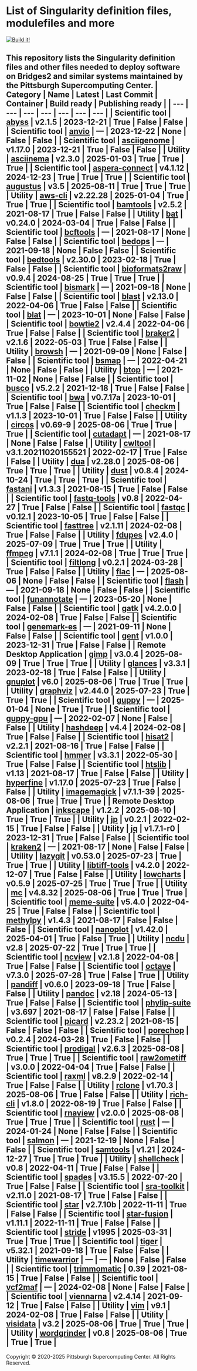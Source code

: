 # List of Singularity definition files, modulefiles and more
[![Build it!](https://github.com/pscedu/singularity/actions/workflows/build.yml/badge.svg)](https://github.com/pscedu/singularity/actions/workflows/build.yml)

This repository lists the Singularity definition files and other files needed to deploy software on Bridges2 and similar systems maintained by the Pittsburgh Supercomputing Center.
| Category | Name | Latest | Last Commit | Container | Build ready | Publishing ready |
| --- | --- | --- | --- | --- | --- | --- |
| Scientific tool | [abyss](https://github.com/pscedu/singularity-abyss) | v2.1.5 | 2023-12-21 | True | False | False |
| Scientific tool | [anvio](https://github.com/pscedu/singularity-anvio) | — | 2023-12-22 | None | False | False |
| Scientific tool | [asciigenome](https://github.com/pscedu/singularity-asciigenome) | v1.17.0 | 2023-12-21 | True | False | False |
| Utility | [asciinema](https://github.com/pscedu/singularity-asciinema) | v2.3.0 | 2025-01-03 | True | True | True |
| Scientific tool | [aspera-connect](https://github.com/pscedu/singularity-aspera-connect) | v4.1.12 | 2024-12-23 | True | True | True |
| Scientific tool | [augustus](https://github.com/pscedu/singularity-augustus) | v3.5 | 2025-08-11 | True | True | True |
| Utility | [aws-cli](https://github.com/pscedu/singularity-aws-cli) | v2.22.28 | 2025-01-04 | True | True | True |
| Scientific tool | [bamtools](https://github.com/pscedu/singularity-bamtools) | v2.5.2 | 2021-08-17 | True | False | False |
| Utility | [bat](https://github.com/pscedu/singularity-bat) | v0.24.0 | 2024-03-04 | True | False | False |
| Scientific tool | [bcftools](https://github.com/pscedu/singularity-bcftools) | — | 2021-08-17 | None | False | False |
| Scientific tool | [bedops](https://github.com/pscedu/singularity-bedops) | — | 2021-09-18 | None | False | False |
| Scientific tool | [bedtools](https://github.com/pscedu/singularity-bedtools) | v2.30.0 | 2023-02-18 | True | False | False |
| Scientific tool | [bioformats2raw](https://github.com/pscedu/singularity-bioformats2raw) | v0.9.4 | 2024-08-25 | True | True | True |
| Scientific tool | [bismark](https://github.com/pscedu/singularity-bismark) | — | 2021-09-18 | None | False | False |
| Scientific tool | [blast](https://github.com/pscedu/singularity-blast) | v2.13.0 | 2022-04-06 | True | False | False |
| Scientific tool | [blat](https://github.com/pscedu/singularity-blat) | — | 2023-10-01 | None | False | False |
| Scientific tool | [bowtie2](https://github.com/pscedu/singularity-bowtie2) | v2.4.4 | 2022-04-06 | True | False | False |
| Scientific tool | [braker2](https://github.com/pscedu/singularity-braker2) | v2.1.6 | 2022-05-03 | True | False | False |
| Utility | [browsh](https://github.com/pscedu/singularity-browsh) | — | 2021-09-09 | None | False | False |
| Scientific tool | [bsmap](https://github.com/pscedu/singularity-bsmap) | — | 2022-04-21 | None | False | False |
| Utility | [btop](https://github.com/pscedu/singularity-btop) | — | 2021-11-02 | None | False | False |
| Scientific tool | [busco](https://github.com/pscedu/singularity-busco) | v5.2.2 | 2021-12-18 | True | False | False |
| Scientific tool | [bwa](https://github.com/pscedu/singularity-bwa) | v0.7.17a | 2023-10-01 | True | False | False |
| Scientific tool | [checkm](https://github.com/pscedu/singularity-checkm) | v1.1.3 | 2023-10-01 | True | False | False |
| Utility | [circos](https://github.com/pscedu/singularity-circos) | v0.69-9 | 2025-08-06 | True | True | True |
| Scientific tool | [cutadapt](https://github.com/pscedu/singularity-cutadapt) | — | 2021-08-17 | None | False | False |
| Utility | [cwltool](https://github.com/pscedu/singularity-cwltool) | v3.1.20211020155521 | 2022-02-17 | True | False | False |
| Utility | [dua](https://github.com/pscedu/singularity-dua) | v2.28.0 | 2025-08-06 | True | True | True |
| Utility | [dust](https://github.com/pscedu/singularity-dust) | v0.8.4 | 2024-10-24 | True | True | True |
| Scientific tool | [fastani](https://github.com/pscedu/singularity-fastani) | v1.3.3 | 2021-08-15 | True | False | False |
| Scientific tool | [fastq-tools](https://github.com/pscedu/singularity-fastq-tools) | v0.8 | 2022-04-27 | True | False | False |
| Scientific tool | [fastqc](https://github.com/pscedu/singularity-fastqc) | v0.12.1 | 2023-10-05 | True | False | False |
| Scientific tool | [fasttree](https://github.com/pscedu/singularity-fasttree) | v2.1.11 | 2024-02-08 | True | False | False |
| Utility | [fdupes](https://github.com/pscedu/singularity-fdupes) | v2.4.0 | 2025-07-09 | True | True | True |
| Utility | [ffmpeg](https://github.com/pscedu/singularity-ffmpeg) | v7.1.1 | 2024-02-08 | True | True | True |
| Scientific tool | [filtlong](https://github.com/pscedu/singularity-filtlong) | v0.2.1 | 2024-03-28 | True | False | False |
| Utility | [flac](https://github.com/pscedu/singularity-flac) | — | 2025-08-06 | None | False | False |
| Scientific tool | [flash](https://github.com/pscedu/singularity-flash) | — | 2021-09-18 | None | False | False |
| Scientific tool | [funannotate](https://github.com/pscedu/singularity-funannotate) | — | 2023-05-20 | None | False | False |
| Scientific tool | [gatk](https://github.com/pscedu/singularity-gatk) | v4.2.0.0 | 2024-02-08 | True | False | False |
| Scientific tool | [genemark-es](https://github.com/pscedu/singularity-genemark-es) | — | 2021-09-11 | None | False | False |
| Scientific tool | [gent](https://github.com/pscedu/singularity-gent) | v1.0.0 | 2023-12-31 | True | False | False |
| Remote Desktop Application | [gimp](https://github.com/pscedu/singularity-gimp) | v3.0.4 | 2025-08-09 | True | True | True |
| Utility | [glances](https://github.com/pscedu/singularity-glances) | v3.3.1 | 2023-02-18 | True | False | False |
| Utility | [gnuplot](https://github.com/pscedu/singularity-gnuplot) | v6.0 | 2025-08-06 | True | True | True |
| Utility | [graphviz](https://github.com/pscedu/singularity-graphviz) | v2.44.0 | 2025-07-23 | True | True | True |
| Scientific tool | [guppy](https://github.com/pscedu/singularity-guppy) | — | 2025-01-04 | None | True | True |
| Scientific tool | [guppy-gpu](https://github.com/pscedu/singularity-guppy-gpu) | — | 2022-02-07 | None | False | False |
| Utility | [hashdeep](https://github.com/pscedu/singularity-hashdeep) | v4.4 | 2024-02-08 | True | False | False |
| Scientific tool | [hisat2](https://github.com/pscedu/singularity-hisat2) | v2.2.1 | 2021-08-16 | True | False | False |
| Scientific tool | [hmmer](https://github.com/pscedu/singularity-hmmer) | v3.3.1 | 2022-05-30 | True | False | False |
| Scientific tool | [htslib](https://github.com/pscedu/singularity-htslib) | v1.13 | 2021-08-17 | True | False | False |
| Utility | [hyperfine](https://github.com/pscedu/singularity-hyperfine) | v1.17.0 | 2025-07-23 | True | False | False |
| Utility | [imagemagick](https://github.com/pscedu/singularity-imagemagick) | v7.1.1-39 | 2025-08-06 | True | True | True |
| Remote Desktop Application | [inkscape](https://github.com/pscedu/singularity-inkscape) | v1.2.2 | 2025-08-10 | True | True | True |
| Utility | [jp](https://github.com/pscedu/singularity-jp) | v0.2.1 | 2022-02-15 | True | False | False |
| Utility | [jq](https://github.com/pscedu/singularity-jq) | v1.7.1-r0 | 2023-12-31 | True | False | False |
| Scientific tool | [kraken2](https://github.com/pscedu/singularity-kraken2) | — | 2021-08-17 | None | False | False |
| Utility | [lazygit](https://github.com/pscedu/singularity-lazygit) | v0.53.0 | 2025-07-23 | True | True | True |
| Utility | [libtiff-tools](https://github.com/pscedu/singularity-libtiff-tools) | v4.2.0 | 2022-12-07 | True | False | False |
| Utility | [lowcharts](https://github.com/pscedu/singularity-lowcharts) | v0.5.9 | 2025-07-25 | True | True | True |
| Utility | [mc](https://github.com/pscedu/singularity-mc) | v4.8.32 | 2025-08-06 | True | True | True |
| Scientific tool | [meme-suite](https://github.com/pscedu/singularity-meme-suite) | v5.4.0 | 2022-04-25 | True | False | False |
| Scientific tool | [methylpy](https://github.com/pscedu/singularity-methylpy) | v1.4.3 | 2021-08-17 | False | False | False |
| Scientific tool | [nanoplot](https://github.com/pscedu/singularity-nanoplot) | v1.42.0 | 2025-04-01 | True | False | True |
| Utility | [ncdu](https://github.com/pscedu/singularity-ncdu) | v2.8 | 2025-07-22 | True | True | True |
| Scientific tool | [ncview](https://github.com/pscedu/singularity-ncview) | v2.1.8 | 2022-04-08 | True | False | False |
| Scientific tool | [octave](https://github.com/pscedu/singularity-octave) | v7.3.0 | 2025-07-28 | True | False | True |
| Utility | [pandiff](https://github.com/pscedu/singularity-pandiff) | v0.6.0 | 2023-09-18 | True | False | False |
| Utility | [pandoc](https://github.com/pscedu/singularity-pandoc) | v2.18 | 2024-05-13 | True | False | False |
| Scientific tool | [phylip-suite](https://github.com/pscedu/singularity-phylip-suite) | v3.697 | 2021-08-17 | False | False | False |
| Scientific tool | [picard](https://github.com/pscedu/singularity-picard) | v2.23.2 | 2021-08-15 | False | False | False |
| Scientific tool | [porechop](https://github.com/pscedu/singularity-porechop) | v0.2.4 | 2024-03-28 | True | False | False |
| Scientific tool | [prodigal](https://github.com/pscedu/singularity-prodigal) | v2.6.3 | 2025-08-08 | True | True | True |
| Scientific tool | [raw2ometiff](https://github.com/pscedu/singularity-raw2ometiff) | v3.0.0 | 2022-04-04 | True | False | False |
| Scientific tool | [raxml](https://github.com/pscedu/singularity-raxml) | v8.2.9 | 2022-02-14 | True | False | False |
| Utility | [rclone](https://github.com/pscedu/singularity-rclone) | v1.70.3 | 2025-08-06 | True | False | False |
| Utility | [rich-cli](https://github.com/pscedu/singularity-rich-cli) | v1.8.0 | 2022-08-19 | True | False | False |
| Scientific tool | [rnaview](https://github.com/pscedu/singularity-rnaview) | v2.0.0 | 2025-08-08 | True | True | True |
| Scientific tool | [rust](https://github.com/pscedu/singularity-rust) | — | 2024-01-24 | None | False | False |
| Scientific tool | [salmon](https://github.com/pscedu/singularity-salmon) | — | 2021-12-19 | None | False | False |
| Scientific tool | [samtools](https://github.com/pscedu/singularity-samtools) | v1.21 | 2024-12-27 | True | True | True |
| Utility | [shellcheck](https://github.com/pscedu/singularity-shellcheck) | v0.8 | 2022-04-11 | True | False | False |
| Scientific tool | [spades](https://github.com/pscedu/singularity-spades) | v3.15.5 | 2022-07-20 | True | False | False |
| Scientific tool | [sra-toolkit](https://github.com/pscedu/singularity-sra-toolkit) | v2.11.0 | 2021-08-17 | True | False | False |
| Scientific tool | [star](https://github.com/pscedu/singularity-star) | v2.7.10b | 2022-11-11 | True | False | False |
| Scientific tool | [star-fusion](https://github.com/pscedu/singularity-star-fusion) | v1.11.1 | 2022-11-11 | True | False | False |
| Scientific tool | [stride](https://github.com/pscedu/singularity-stride) | v1995 | 2025-03-31 | True | True | True |
| Scientific tool | [tiger](https://github.com/pscedu/singularity-tiger) | v5.32.1 | 2021-09-18 | True | False | False |
| Utility | [timewarrior](https://github.com/pscedu/singularity-timewarrior) | — | — | None | False | False |
| Scientific tool | [trimmomatic](https://github.com/pscedu/singularity-trimmomatic) | 0.39 | 2021-08-15 | True | False | False |
| Scientific tool | [vcf2maf](https://github.com/pscedu/singularity-vcf2maf) | — | 2024-02-08 | None | False | False |
| Scientific tool | [viennarna](https://github.com/pscedu/singularity-viennarna) | v2.4.14 | 2021-09-12 | True | False | False |
| Utility | [vim](https://github.com/pscedu/singularity-vim) | v9.1 | 2024-02-08 | True | False | False |
| Utility | [visidata](https://github.com/pscedu/singularity-visidata) | v3.2 | 2025-08-06 | True | True | True |
| Utility | [wordgrinder](https://github.com/pscedu/singularity-wordgrinder) | v0.8 | 2025-08-06 | True | True | True |
---
Copyright © 2020-2025 Pittsburgh Supercomputing Center. All Rights Reserved.
